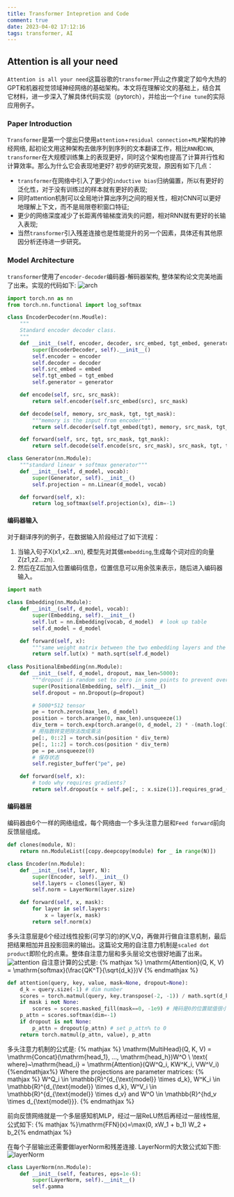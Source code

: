 ```yaml
---
title: Transformer Intepretion and Code
comment: true
date: 2023-04-02 17:12:16
tags: transformer, AI
---
```

## Attention is all your need
`Attention is all your need`这篇谷歌的`transformer`开山之作奠定了如今大热的GPT和机器视觉领域神经网络的基础架构。本文将在理解论文的基础上，结合其它材料，进一步深入了解具体代码实现（pytorch），并给出一个`fine tune`的实际应用例子。

### Paper Introduction
`Transformer`是第一个提出只使用`attention`+`residual connection`+`MLP`架构的神经网络, 起初论文用这种架构去做序列到序列的文本翻译工作，相比`RNN`和`CNN`, `transformer`在大规模训练集上的表现更好，同时这个架构也提高了计算并行性和计算效率。那么为什么它会表现地更好? 初步的研究发现，原因有如下几点：
- `transformer`在网络中引入了更少的`inductive bias`归纳偏置，所以有更好的泛化性，对于没有训练过的样本就有更好的表现; 
- 同时attention机制可以全局地计算出序列之间的相关性，相对CNN可以更好地理解上下文，而不是局限卷积窗口特征;
- 更少的网络深度减少了长距离传输梯度消失的问题，相对RNN就有更好的长输入表现;
- 当然`transformer`引入残差连接也是性能提升的另一个因素，具体还有其他原因分析还待进一步研究。

### Model Architecture
`transformer`使用了`encoder-decoder`编码器-解码器架构, 整体架构论文完美地画了出来。实现的代码如下:
![arch](/images/screenshots/transformer_arch.png)
```python
import torch.nn as nn
from torch.nn.functional import log_softmax

class EncoderDecoder(nn.Moudle):
    """
    Standard encoder decoder class.
    """
    def __init__(self, encoder, decoder, src_embed, tgt_embed, generator):
        super(EncoderDecoder, self).__init__()
        self.encoder = encoder
        self.decoder = decoder
        self.src_embed = embed
        self.tgt_embed = tgt_embed
        self.generator = generator

    def encode(self, src, src_mask):
        return self.encoder(self.src_embed(src), src_mask)

    def decode(self, memory, src_mask, tgt, tgt_mask):
        """memory is the input from encoder"""
        return self.decoder(self.tgt_embed(tgt), memory, src_mask, tgt_mask)

    def forward(self, src, tgt, src_mask, tgt_mask):
        return self.decode(self.encode(src, src_mask), src_mask, tgt, tgt_mask)

class Generator(nn.Module):
    """standard linear + softmax generator"""
    def __init__(self, d_model, vocab):
        super(Generator, self).__init__()
        self.projection = nn.Linear(d_model, vocab)

    def forward(self, x):
        return log_softmax(self.projection(x), dim=-1)

```

#### 编码器输入
对于翻译序列的例子，在数据输入阶段经过了如下流程：
1. 当输入句子X(x1,x2...xn), 模型先对其做`embedding`,生成每个词对应的向量Z(z1,z2...zn). 
2. 然后在Z后加入位置编码信息，位置信息可以用余弦来表示，随后进入编码器输入。
```python
import math

class Embedding(nn.Module):
    def __init__(self, d_model, vocab):
        super(Embedding, self).__init__()
        self.lut = nn.Embedding(vocab, d_model)  # look up table
        self.d_model = d_model

    def forward(self, x):
        """same weight matrix between the two embedding layers and the pre-softmax linear transformation. this is multiply sqrts(d_modle)"""
        return self.lut(x) * math.sqrt(self.d_model)
    
class PositionalEmbedding(nn.Module):
    def __init__(self, d_model, dropout, max_len=5000):
        """dropout is random set to zero in some points to prevent overfitting"""
        super(PositionalEmbedding, self).__init__()
        self.dropout = nn.Dropout(p=dropout)

        # 5000*512 tensor
        pe = torch.zeros(max_len, d_model)
        position = torch.arange(0, max_len).unsqueeze(1)
        div_term = torch.exp(torch.arange(0, d_model, 2) * -(math.log(10000.0)/d_model))
        # 用指数转变把除法改成乘法
        pe[:, 0::2] = torch.sin(position * div_term)
        pe[:, 1::2] = torch.cos(position * div_term)
        pe = pe.unsqueeze(0)
        # 保存状态
        self.register_buffer("pe", pe)

    def forward(self, x):
        # todo why requires gradients?
        return self.dropout(x + self.pe[:, : x.size(1)].requires_grad_(False))
```

#### 编码器层
编码器由6个一样的网络组成，每个网络由一个多头注意力层和`Feed forward`前向反馈层组成。
```python
def clones(module, N):
    return nn.ModuleList([copy.deepcopy(module) for _ in range(N)])

class Encoder(nn.Module):
    def __init__(self, layer, N):
        super(Encoder, self).__init__()
        self.layers = clones(layer, N)
        self.norm = LayerNorm(layer.size)

    def forward(self, x, mask):
        for layer in self.layers:
            x = layer(x, mask)
        return self.norm(x)
```

多头注意层是6个经过线性投影(可学习的)的K,V,Q，再做并行做自注意机制，最后把结果相加并且投影回来的输出。这篇论文用的自注意力机制是`scaled dot product`即阶化的点乘。整体自注意力层和多头层论文也很好地画了出来。
![attention](/images/screenshots/multihead.png)
自注意计算的公式是: {% mathjax %} \mathrm{Attention}(Q, K, V) = \mathrm{softmax}(\frac{QK^T}{\sqrt{d_k}})V {% endmathjax %}
```python
def attention(query, key, value, mask=None, dropout=None):
    d_k = query.size(-1) # dim number
    scores = torch.matmul(query, key.transpose(-2, -1)) / math.sqrt(d_k)
    if mask i not None:
        scores = scores.masked_fill(mask==0, -1e9) # 掩码是0的位置赋值很小的数
    p_attn = scores.softmax(dim=-1)
    if dropout is not None:
        p_attn = dropout(p_attn) # set p_attn% to 0
    return torch.matmul(p_attn, value), p_attn
```
多头注意力机制的公式是: 
{% mathjax %} \mathrm{MultiHead}(Q, K, V) =
    \mathrm{Concat}(\mathrm{head_1}, ..., \mathrm{head_h})W^O \\
    \text{ where}~\mathrm{head_i} = \mathrm{Attention}(QW^Q_i, KW^K_i, VW^V_i) {%endmathjax%}
Where the projections are parameter matrices:
{% mathjax %} W^Q_i \in
\mathbb{R}^{d_{\text{model}} \times d_k}, W^K_i \in
\mathbb{R}^{d_{\text{model}} \times d_k}, W^V_i \in
\mathbb{R}^{d_{\text{model}} \times d_v} and W^O \in
\mathbb{R}^{hd_v \times d_{\text{model}}}. {% endmathjax %}

前向反馈网络就是一个多层感知机MLP，经过一层ReLU然后再经过一层线性层, 公式如下: {% mathjax %}\mathrm{FFN}(x)=\max(0, xW_1 + b_1) W_2 + b_2{% endmathjax %}


在每个子层输出还需要做layerNorm和残差连接. LayerNorm的大致公式如下图:
![layerNorm](/images/screenshots/layernorm.png)

```python
class LayerNorm(nn.Module):
    def __init__(self, features, eps=1e-6):
        super(LayerNorm, self).__init__()
        self.gamma

```
